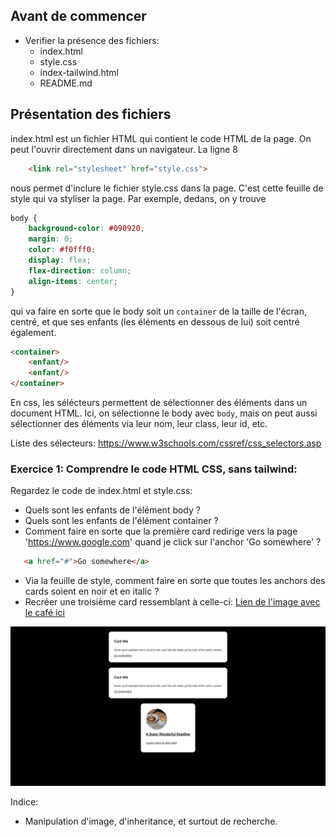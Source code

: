 ## Avant de commencer

- Verifier la présence des fichiers:
  - index.html
  - style.css
  - index-tailwind.html
  - README.md

## Présentation des fichiers

index.html est un fichier HTML qui contient le code HTML de la page. On peut l'ouvrir directement dans un navigateur. La ligne 8
```html
    <link rel="stylesheet" href="style.css">
```
nous permet d'inclure le fichier style.css dans la page. C'est cette feuille de style qui va styliser la page. Par exemple, dedans, on y trouve
```css
body {
    background-color: #090920;
    margin: 0;
    color: #f0fff0;
    display: flex;
    flex-direction: column;
    align-items: center;
}
```
qui va faire en sorte que le body soit un ``container`` de la taille de l'écran, centré, et que ses enfants (les éléments en dessous de lui) soit centré également.
```html
<container>
    <enfant/>
    <enfant/>
</container>
```

En css, les sélécteurs permettent de sélectionner des éléments dans un document HTML. Ici, on sélectionne le body avec ``body``, mais on peut aussi sélectionner des éléments via leur nom, leur class, leur id, etc.

Liste des sélecteurs: https://www.w3schools.com/cssref/css_selectors.asp

### Exercice 1: Comprendre le code HTML CSS, sans tailwind:

Regardez le code de index.html et style.css:

- Quels sont les enfants de l'élément body ?
- Quels sont les enfants de l'élément container ?
- Comment faire en sorte que la première card redirige vers la page 'https://www.google.com' quand je click sur l'anchor 'Go somewhere' ?
```html
   <a href="#">Go somewhere</a>
```
- Via la feuille de style, comment faire en sorte que toutes les anchors des cards soient en noir et en italic ?
- Recréer une troisième card ressemblant à celle-ci:
<a href="https://images.unsplash.com/photo-1611916656173-875e4277bea6?crop=entropy&cs=tinysrgb&fit=max&fm=jpg&ixid=MXwxNDU4OXwwfDF8cmFuZG9tfHx8fHx8fHw&ixlib=rb-1.2.1&q=80&w=400">Lien de l'image avec le café ici</a>
<img src="card.png" alt="Card">

Indice:
- Manipulation d'image, d'inheritance, et surtout de recherche.